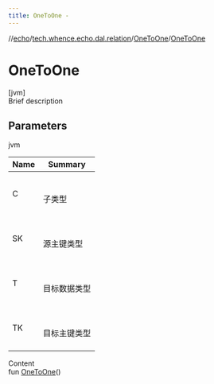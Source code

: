 ```yaml
---
title: OneToOne -
---
```

//[echo](../../index.md)/[tech.whence.echo.dal.relation](../index.md)/[OneToOne](index.md)/[OneToOne](-one-to-one.md)



# OneToOne  
[jvm]  
Brief description  


## Parameters  
  
jvm  
  
|  Name|  Summary| 
|---|---|
| C| <br><br>子类型<br><br>
| SK| <br><br>源主键类型<br><br>
| T| <br><br>目标数据类型<br><br>
| TK| <br><br>目标主键类型<br><br>
  
  
Content  
fun [OneToOne](-one-to-one.md)()  



